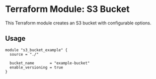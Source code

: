 # Terraform Module: S3 Bucket

This Terraform module creates an S3 bucket with configurable options.

## Usage

```hcl
module "s3_bucket_example" {
  source = "./"

  bucket_name       = "example-bucket"
  enable_versioning = true
}

